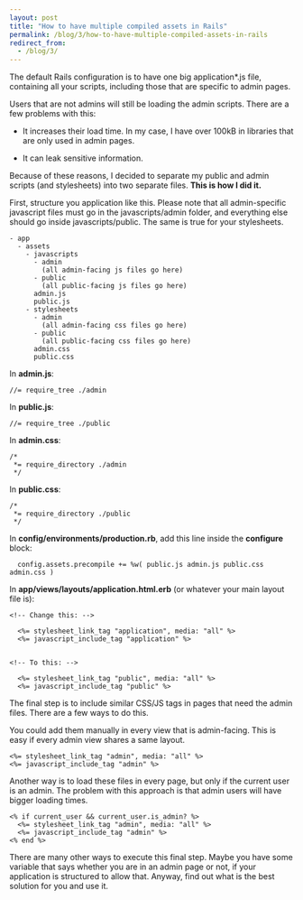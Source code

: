 ```yaml
---
layout: post
title: "How to have multiple compiled assets in Rails"
permalink: /blog/3/how-to-have-multiple-compiled-assets-in-rails
redirect_from:
  - /blog/3/
---
```


The default Rails configuration is to have one big application*.js file,
containing all your scripts, including those that are specific to admin pages.

Users that are not admins will still be loading the admin scripts.
There are a few problems with this:

 * It increases their load time. In my case, I have over 100kB in libraries
that are only used in admin pages.

 * It can leak sensitive information.

Because of these reasons, I decided to separate my public and admin scripts
(and stylesheets) into two separate files. **This is how I did it.**

First, structure you application like this. Please note that all admin-specific
javascript files must go in the javascripts/admin folder, and everything else
should go inside javascripts/public. The same is true for your stylesheets.

    - app
      - assets
        - javascripts
          - admin
            (all admin-facing js files go here)
          - public
            (all public-facing js files go here)
          admin.js
          public.js
        - stylesheets
          - admin
            (all admin-facing css files go here)
          - public
            (all public-facing css files go here)
          admin.css
          public.css

In **admin.js**:

    //= require_tree ./admin

In **public.js**:

    //= require_tree ./public

In **admin.css**:

    /*
     *= require_directory ./admin
     */

In **public.css**:

    /*
     *= require_directory ./public
     */

In **config/environments/production.rb**, add this line inside the **configure** block:

      config.assets.precompile += %w( public.js admin.js public.css admin.css )

In **app/views/layouts/application.html.erb** (or whatever your main layout file is):

    <!-- Change this: -->

      <%= stylesheet_link_tag "application", media: "all" %>
      <%= javascript_include_tag "application" %>


    <!-- To this: -->

      <%= stylesheet_link_tag "public", media: "all" %>
      <%= javascript_include_tag "public" %>

The final step is to include similar CSS/JS tags in pages that need the
admin files. There are a few ways to do this.

You could add them manually in every view that is admin-facing. This is easy
if every admin view shares a same layout.

    <%= stylesheet_link_tag "admin", media: "all" %>
    <%= javascript_include_tag "admin" %>

Another way is to load these files in every page, but only if the current user
is an admin. The problem with this approach is that admin users will have bigger loading times.

    <% if current_user && current_user.is_admin? %>
      <%= stylesheet_link_tag "admin", media: "all" %>
      <%= javascript_include_tag "admin" %>
    <% end %>

There are many other ways to execute this final step. Maybe you have some
variable that says whether you are in an admin page or not, if your application
is structured to allow that. Anyway, find out what is the best solution for you and use it.
